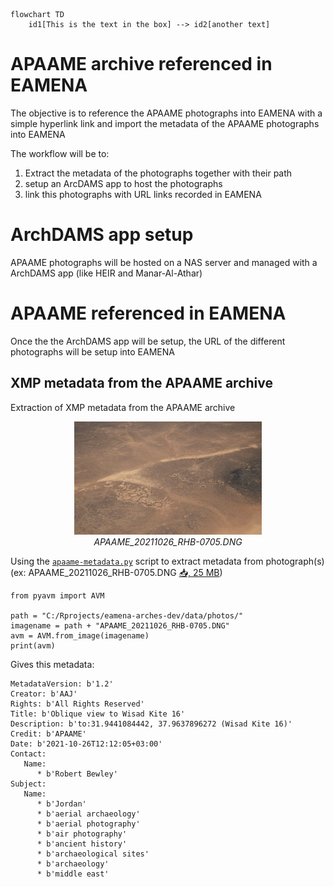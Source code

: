 
```mermaid
flowchart TD
    id1[This is the text in the box] --> id2[another text]
```

# APAAME archive referenced in EAMENA

The objective is to reference the APAAME photographs into EAMENA with a simple hyperlink link and import the metadata of the APAAME photographs into EAMENA 

The workflow will be to:

1. Extract the metadata of the photographs together with their path
2. setup an ArcDAMS app to host the photographs
3. link this photographs with URL links recorded in EAMENA

# ArchDAMS app setup

APAAME photographs will be hosted on a NAS server and managed with a ArchDAMS app (like HEIR and Manar-Al-Athar)

# APAAME referenced in EAMENA

Once the the ArchDAMS app will be setup, the URL of the different photographs will be setup into EAMENA

## XMP metadata from the APAAME archive

Extraction of XMP metadata from the APAAME archive
  
<p align="center">
  <img alt="img-name" src="www/APAAME_20211026_RHB-0705.png" width="300">
  <br>
    <em>APAAME_20211026_RHB-0705.DNG</em>
</p>
  
Using the [`apaame-metadata.py`](https://github.com/eamena-oxford/eamena-arches-dev/blob/main/functions/Python/apaame-metadata.py) script to extract metadata from photograph(s) (ex: APAAME_20211026_RHB-0705.DNG [📥, 25 MB](https://github.com/eamena-oxford/eamena-arches-dev/raw/main/data/photos/APAAME_20211026_RHB-0705.DNG)) 
  

```
from pyavm import AVM

path = "C:/Rprojects/eamena-arches-dev/data/photos/"
imagename = path + "APAAME_20211026_RHB-0705.DNG"
avm = AVM.from_image(imagename)
print(avm)
```

Gives this metadata:

```
MetadataVersion: b'1.2'
Creator: b'AAJ'
Rights: b'All Rights Reserved'
Title: b'Oblique view to Wisad Kite 16'
Description: b'to:31.9441084442, 37.9637896272 (Wisad Kite 16)'
Credit: b'APAAME'
Date: b'2021-10-26T12:12:05+03:00'
Contact:
   Name:
      * b'Robert Bewley'
Subject:
   Name:
      * b'Jordan'
      * b'aerial archaeology'
      * b'aerial photography'
      * b'air photography'
      * b'ancient history'
      * b'archaeological sites'
      * b'archaeology'
      * b'middle east'
```